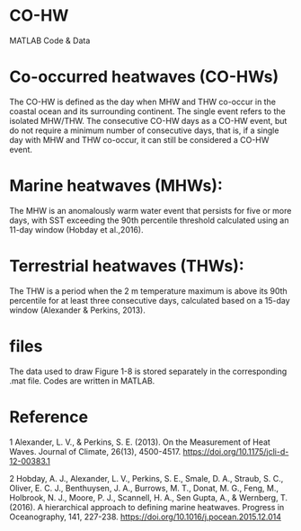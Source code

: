 # CO-HW
MATLAB Code & Data
# Co-occurred heatwaves (CO-HWs)
The CO-HW is defined as the day when MHW and THW co-occur in the coastal ocean and its surrounding continent. The single event refers to the isolated MHW/THW. The consecutive CO-HW days as a CO-HW event, but do not require a minimum number of consecutive days, that is, if a single day with MHW and THW co-occur, it can still be considered a CO-HW event.
# Marine heatwaves (MHWs):
The MHW is an anomalously warm water event that persists for five or more days, with SST exceeding the 90th percentile threshold calculated using an 11-day window (Hobday et al.,2016).
# Terrestrial heatwaves (THWs):
The THW is a period when the 2 m temperature maximum is above its 90th percentile for at least three consecutive days, calculated based on a 15-day window (Alexander & Perkins, 2013).
# files
The data used to draw Figure 1-8 is stored separately in the corresponding .mat file.
Codes are written in MATLAB.
# Reference
1 Alexander, L. V., & Perkins, S. E. (2013). On the Measurement of Heat Waves. Journal of Climate, 26(13), 4500-4517. https://doi.org/10.1175/jcli-d-12-00383.1 

2 Hobday, A. J., Alexander, L. V., Perkins, S. E., Smale, D. A., Straub, S. C., Oliver, E. C. J., Benthuysen, J. A., Burrows, M. T., Donat, M. G., Feng, M., Holbrook, N. J., Moore, P. J., Scannell, H. A., Sen Gupta, A., & Wernberg, T. (2016). A hierarchical approach to defining marine heatwaves. Progress in Oceanography, 141, 227-238. https://doi.org/10.1016/j.pocean.2015.12.014 
